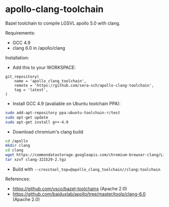 # apollo-clang-toolchain
Bazel toolchain to compile LGSVL apollo 5.0 with clang.

Requirements:
- GCC 4.9
- clang 6.0 in /apollo/clang

Installation:
- Add this to your WORKSPACE:
```
git_repository(
    name = 'apollo_clang_toolchain',
    remote = 'https://github.com/sera-sch/apollo-clang-toolchain',
    tag = 'latest',
)
```
- Install GCC 4.9 (avaliable on Ubuntu toolchain PPA):
```sh
sudo add-apt-repository ppa:ubuntu-toolchain-r/test
sudo apt-get update
sudo apt-get install g++-4.9
```
- Download chromium's clang build
```sh
cd /apollo
mkdir clang
cd clang
wget https://commondatastorage.googleapis.com/chromium-browser-clang/Linux_x64/clang-321529-2.tgz
tar xzvf clang-321529-2.tgz
```
- Build with `--crosstool_top=@apollo_clang_toolchain//clang:toolchain`

References:
- https://github.com/vsco/bazel-toolchains (Apache 2.0)
- https://github.com/baiduxlab/apollo/tree/master/tools/clang-6.0 (Apache 2.0)
